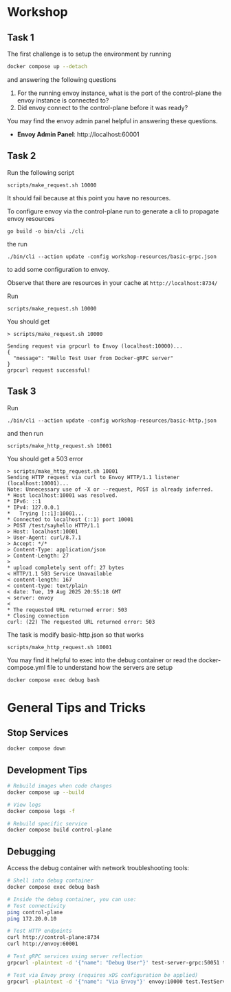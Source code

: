 # Workshop

## Task 1

The first challenge is to setup the environment by running 

```bash
docker compose up --detach
```
and answering the following questions

1. For the running envoy instance, what is the port of the control-plane the envoy instance is
connected to?
2. Did envoy connect to the control-plane before it was ready?

You may find the envoy admin panel helpful in answering these questions.
- **Envoy Admin Panel**: http://localhost:60001


## Task 2


Run the following script

```
scripts/make_request.sh 10000
```

It should fail because at this point you have no resources.

To configure envoy via the control-plane run to generate a cli to propagate envoy resources

```
go build -o bin/cli ./cli
```

the run

```
./bin/cli --action update -config workshop-resources/basic-grpc.json
```

to add some configuration to envoy.

Observe that there are resources in your cache at `http://localhost:8734/`

Run

```
scripts/make_request.sh 10000
```

You should get

```
> scripts/make_request.sh 10000

Sending request via grpcurl to Envoy (localhost:10000)...
{
  "message": "Hello Test User from Docker-gRPC server"
}
grpcurl request successful!
```

## Task 3

Run

```
./bin/cli --action update -config workshop-resources/basic-http.json
```

and then run

```
scripts/make_http_request.sh 10001
```

You should get a 503 error

```
> scripts/make_http_request.sh 10001
Sending HTTP request via curl to Envoy HTTP/1.1 listener (localhost:10001)...
Note: Unnecessary use of -X or --request, POST is already inferred.
* Host localhost:10001 was resolved.
* IPv6: ::1
* IPv4: 127.0.0.1
*   Trying [::1]:10001...
* Connected to localhost (::1) port 10001
> POST /test/sayhello HTTP/1.1
> Host: localhost:10001
> User-Agent: curl/8.7.1
> Accept: */*
> Content-Type: application/json
> Content-Length: 27
>
* upload completely sent off: 27 bytes
< HTTP/1.1 503 Service Unavailable
< content-length: 167
< content-type: text/plain
< date: Tue, 19 Aug 2025 20:55:18 GMT
< server: envoy
<
* The requested URL returned error: 503
* Closing connection
curl: (22) The requested URL returned error: 503
```

The task is modify basic-http.json so that works

```bash
scripts/make_http_request.sh 10001
```

You may find it helpful to exec into the debug container
or read the docker-compose.yml file to understand how the servers are setup
```
docker compose exec debug bash
```

# General Tips and Tricks
## Stop Services

```bash
docker compose down
```

## Development Tips

```bash
# Rebuild images when code changes
docker compose up --build

# View logs
docker compose logs -f

# Rebuild specific service
docker compose build control-plane
```

## Debugging

Access the debug container with network troubleshooting tools:

```bash
# Shell into debug container
docker compose exec debug bash

# Inside the debug container, you can use:
# Test connectivity
ping control-plane
ping 172.20.0.10

# Test HTTP endpoints
curl http://control-plane:8734
curl http://envoy:60001

# Test gRPC services using server reflection
grpcurl -plaintext -d '{"name": "Debug User"}' test-server-grpc:50051 test.TestService/SayHello

# Test via Envoy proxy (requires xDS configuration be applied)
grpcurl -plaintext -d '{"name": "Via Envoy"}' envoy:10000 test.TestService/SayHello
```
